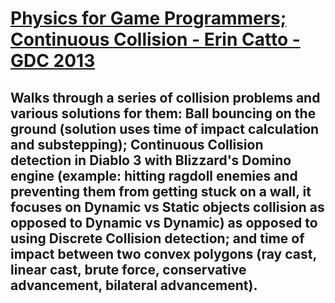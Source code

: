 # [Physics for Game Programmers; Continuous Collision - Erin Catto - GDC 2013](https://www.youtube.com/watch?v=7_nKOET6zwI&list=LL6MKUgGZ9Q8c2Ff7GnoRoqA)
## Walks through a series of collision problems and various solutions for them: Ball bouncing on the ground (solution uses time of impact calculation and substepping); Continuous Collision detection in Diablo 3 with Blizzard's Domino engine (example: hitting ragdoll enemies and preventing them from getting stuck on a wall, it focuses on Dynamic vs Static objects collision as opposed to Dynamic vs Dynamic) as opposed to using Discrete Collision detection; and time of impact between two convex polygons (ray cast, linear cast, brute force, conservative advancement, bilateral advancement).  


